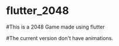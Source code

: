 # flutter_2048
 
#This is a 2048 Game made using flutter 

#The current version don't have animations.
